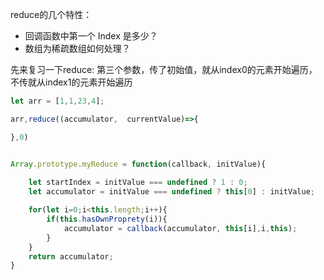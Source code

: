 
reduce的几个特性：

- 回调函数中第一个 Index 是多少？
- 数组为稀疏数组如何处理？

先来复习一下reduce:
第三个参数，传了初始值，就从index0的元素开始遍历，不传就从index1的元素开始遍历

```js
let arr = [1,1,23,4];

arr,reduce((accumulator,  currentValue)=>{

},0)

```

```js

Array.prototype.myReduce = function(callback, initValue){
    
    let startIndex = initValue === undefined ? 1 : 0;
    let accumulator = initValue === undefined ? this[0] : initValue;

    for(let i=0;i<this.length;i++){
        if(this.hasOwnProprety(i)){
            accumulator = callback(accumulator, this[i],i,this);
        }
    }
    return accumulator;
}

```